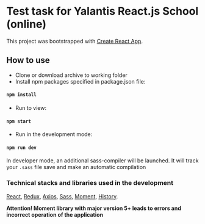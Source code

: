 # Test task for Yalantis React.js School (online)

This project was bootstrapped with [Create React App](https://github.com/facebook/create-react-app).

## How to use

- Сlone or download archive to working folder
- Install npm packages specified in package.json file:

#### `npm install`

- Run to view:

#### `npm start`

- Run in the development mode:

#### `npm run dev`

In developer mode, an additional sass-compiler will be launched. It will track your `.sass` file save and make an
automatic compilation

### Technical stacks and libraries used in the development

[React](https://www.npmjs.com/package/react), [Redux](https://www.npmjs.com/package/redux),
[Axios](https://www.npmjs.com/package/axios), [Sass](https://www.npmjs.com/package/node-sass),
[Moment](https://www.npmjs.com/package/moment), [History](https://www.npmjs.com/package/history).

**Attention! Moment library with major version 5+ leads to errors and incorrect operation of the application**
